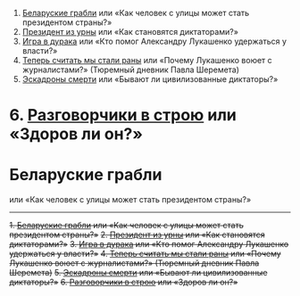 1. [Беларуские грабли](./1.md) или «Как человек с улицы может стать президентом страны?»
2. [Президент из урны](./2.md) или «Как становятся диктаторами?»
3. [Игра в дурака](./3.md) или «Кто помог Александру Лукашенко удержаться у власти?»
4. [Теперь считать мы стали раны](./4.md) или «Почему Лукашенко воюет с журналистами?» (Тюремный дневник Павла Шеремета)
5. [Эскадроны смерти](./5.md) или «Бывают ли цивилизованные диктаторы?»
# 6. [Разговорчики в строю](./6.md) или «Здоров ли он?»


# Беларуские грабли
или «Как человек с улицы может стать президентом страны?»


---

~~1. [Беларуские грабли](./1.md) или «Как человек с улицы может стать президентом страны?»~~
~~2. [Президент из урны](./2.md) или «Как становятся диктаторами?»~~
~~3. [Игра в дурака](./3.md) или «Кто помог Александру Лукашенко удержаться у власти?»~~
~~4. [Теперь считать мы стали раны](./4.md) или «Почему Лукашенко воюет с журналистами?» (Тюремный дневник Павла Шеремета)~~
~~5. [Эскадроны смерти](./5.md) или «Бывают ли цивилизованные диктаторы?»~~
~~6. [Разговорчики в строю](./6.md) или «Здоров ли он?»~~
